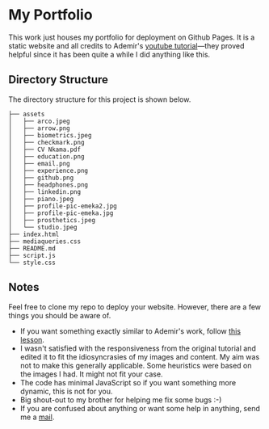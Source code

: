 # My Portfolio
This work just houses my portfolio for deployment on Github Pages. It is a static website and all credits to Ademir's [youtube tutorial](https://www.youtube.com/watch?v=ldwlOzRvYOU)—they proved helpful since it has been quite a while I did anything like this.

## Directory Structure
The directory structure for this project is shown below.
```
├── assets
│   ├── arco.jpeg
│   ├── arrow.png
│   ├── biometrics.jpeg
│   ├── checkmark.png
│   ├── CV Nkama.pdf
│   ├── education.png
│   ├── email.png
│   ├── experience.png
│   ├── github.png
│   ├── headphones.png
│   ├── linkedin.png
│   ├── piano.jpeg
│   ├── profile-pic-emeka2.jpg
│   ├── profile-pic-emeka.jpg
│   ├── prosthetics.jpeg
│   └── studio.jpeg
├── index.html
├── mediaqueries.css
├── README.md
├── script.js
└── style.css
```

## Notes
Feel free to clone my repo to deploy your website. However, there are a few things you should be aware of. 
- If you want something exactly similar to Ademir's work, follow [this lesson](https://www.youtube.com/watch?v=ldwlOzRvYOU). 
- I wasn't satisfied with the responsiveness from the original tutorial and edited it to fit the idiosyncrasies of my images and content. My aim was not to make this generally applicable. Some heuristics were based on the images I had. It might not fit your case. 
- The code has minimal JavaScript so if you want something more dynamic, this is not for you.
- Big shout-out to my brother for helping me fix some bugs :-)
- If you are confused about anything or want some help in anything, send me a [mail](mailto:nkcemeka@gmail.com).
